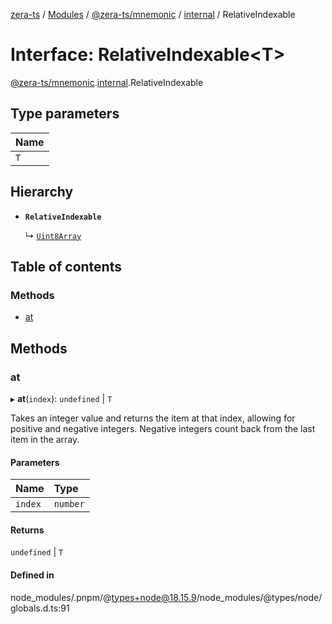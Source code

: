 [zera-ts](../README.md) / [Modules](../modules.md) / [@zera-ts/mnemonic](../modules/zera_ts_mnemonic.md) / [internal](../modules/zera_ts_mnemonic.internal.md) / RelativeIndexable

# Interface: RelativeIndexable<T\>

[@zera-ts/mnemonic](../modules/zera_ts_mnemonic.md).[internal](../modules/zera_ts_mnemonic.internal.md).RelativeIndexable

## Type parameters

| Name |
| :------ |
| `T` |

## Hierarchy

- **`RelativeIndexable`**

  ↳ [`Uint8Array`](zera_ts_mnemonic.internal.Uint8Array.md)

## Table of contents

### Methods

- [at](zera_ts_mnemonic.internal.RelativeIndexable.md#at)

## Methods

### at

▸ **at**(`index`): `undefined` \| `T`

Takes an integer value and returns the item at that index,
allowing for positive and negative integers.
Negative integers count back from the last item in the array.

#### Parameters

| Name | Type |
| :------ | :------ |
| `index` | `number` |

#### Returns

`undefined` \| `T`

#### Defined in

node_modules/.pnpm/@types+node@18.15.9/node_modules/@types/node/globals.d.ts:91
